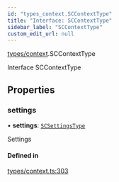 ```yaml
---
id: "types_context.SCContextType"
title: "Interface: SCContextType"
sidebar_label: "SCContextType"
custom_edit_url: null
---
```


[types/context](../modules/types_context).SCContextType

Interface SCContextType

## Properties

### settings

• **settings**: [`SCSettingsType`](types_context.SCSettingsType)

Settings

#### Defined in

[types/context.ts:303](https://github.com/selfcommunity/community-ui/blob/7897031/packages/sc-core/src/types/context.ts#L303)
